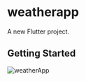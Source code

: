 # weatherapp

A new Flutter project.

## Getting Started

![weatherApp](https://user-images.githubusercontent.com/47666475/202085213-1e07f20b-1891-452a-8b42-845c36cdce8c.gif)

